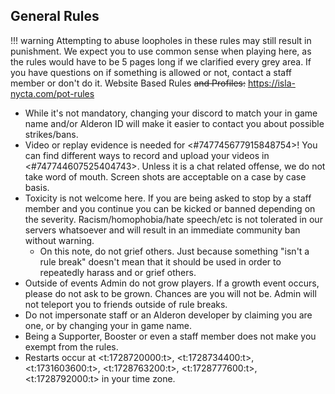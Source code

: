 ## General Rules

!!! warning
    Attempting to abuse loopholes in these rules may still result in punishment. We expect you to use common sense when playing here, as the rules would have to be 5 pages long if we clarified every grey area. If you have questions on if something is allowed or not, contact a staff member or don't do it. Website Based Rules ~~and Profiles:~~ https://isla-nycta.com/pot-rules

- While it's not mandatory, changing your discord to match your in game name and/or Alderon ID will make it easier to contact you about possible strikes/bans. 
- Video  or replay evidence is needed for <#747745677915848754>! You can find different ways to record and upload your videos in <#747744607525404743>. Unless it is a chat related offense, we do not take word of mouth. Screen shots are acceptable on a case by case basis. 
- Toxicity is not welcome here. If you are being asked to stop by a staff member and you continue you can be kicked or banned depending on the severity. Racism/homophobia/hate speech/etc is not tolerated in our servers whatsoever and will result in an immediate community ban without warning. 
    - On this note, do not grief others. Just because something "isn't a rule break" doesn't mean that it should be used in order to repeatedly harass and or grief others. 
- Outside of events Admin do not grow players. If a growth event occurs, please do not ask to be grown. Chances are you will not be. Admin will not teleport you to friends outside of rule breaks.
- Do not impersonate staff or an Alderon developer by claiming you are one, or by changing your in game name. 
- Being a Supporter, Booster or even a staff member does not make you exempt from the rules.
- Restarts occur at <t:1728720000:t>, <t:1728734400:t>, <t:1731603600:t>, <t:1728763200:t>, <t:1728777600:t>, <t:1728792000:t> in your time zone.